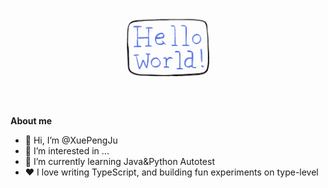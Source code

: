 <p align="center"><a href="https://raw.githubusercontent.com/XuePengJu/XuePengJu/main//"><img width="30%" src="./helloword.gif" /></a></p>

<br />

**About me**

- 👋 Hi, I’m @XuePengJu
- 👀 I’m interested in ...
- 🌱 I’m currently learning Java&Python Autotest
- ❤️ I love writing TypeScript, and building fun experiments on type-level

<!---
XuePengJu/XuePengJu is a ✨ special ✨ repository because its `README.md` (this file) appears on your GitHub profile.
You can click the Preview link to take a look at your changes.
--->
